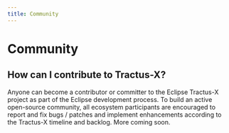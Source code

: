 ```yaml
---
title: Community
---
```


# Community

## How can I contribute to Tractus-X?

Anyone can become a contributor or committer to the Eclipse Tractus-X project as part of the Eclipse development process. To build an active open-source community, all ecosystem participants are encouraged to report and fix bugs / patches and implement enhancements according to the Tractus-X timeline and backlog. More coming soon.
